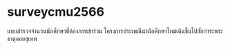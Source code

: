 # surveycmu2566
แบบสำรวจจำนวนนักศึกษาที่ต้องการเข้าร่วม โครงการประเพณีนำนักศึกษาใหม่เดินขึ้นไปสักการะพระธาตุดอยสุเทพ
